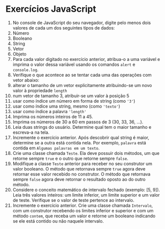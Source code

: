 # Exercícios JavaScript

1. No console de JavaScript do seu navegador, digite pelo menos dois valores de cada um dos seguintes tipos de dados:
  1. Número
  1. Booleano
  1. String
  1. Vetor
  1. Objeto
1. Para cada valor digitado no exercício anterior, atribua-o a uma variável e imprima o valor dessa variável usando os comandos ```alert``` e ```console.log```.
1. Verifique o que acontece ao se tentar cada uma das operações com vetor abaixo:
  1. alterar o tamanho de um vetor explicitamente atribuindo-se um novo valor à propriedade ```length```
  1. num vetor de tamanho 3, atribuir-se um valor à posição 5
  1. usar como índice um número em forma de string (como ```'3'```)
  1. usar como índice uma string, mesmo (como ```'texto'```)
  1. usar como índice a palavra ```'length'```
1. Imprima os números inteiros de 11 a 45.
1. Imprima os números de 30 a 60 em passos de 3 (30, 33, 36, ...).
1. Leia duas strings do usuário. Determine qual tem o maior tamanho e escreva-a na tela.
1. Incremente o exercício anterior. Após descobrir qual string é maior, determine se a outra está contida nela. Por exemplo, ```palavra``` está contida em ```Algumas palavras em um texto```.
1. Crie uma classe chamada ```Teste```. Ela deve possuir dois métodos, um que retorne sempre ```true``` e o outro que retorne sempre ```false```.
1. Modifique a classe ```Teste``` anterior para receber no seu construtor um valor booleano. O método que retornava sempre ```true``` agora deve retornar esse valor recebido no construtor. O método que retornava sempre ```false``` agora deve retornar o resultado oposto ao do outro método.
1. Considere o conceito matemático de intervalo fechado (exemplo: [5, 9]). Leia três valores inteiros: um limite inferior, um limite superior e um valor de teste. Verifique se o valor de teste pertence ao intervalo.
1. Incremente o exercício anterior. Crie uma classe chamada ```Intervalo```, com um construtor recebendo os limites inferior e superior e com um método ```contem```, que receba um valor e retorne um booleano indicando se ele está contido ou não naquele intervalo.
